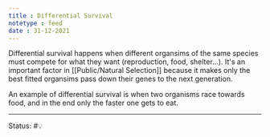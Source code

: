 ```yaml
---
title : Differential Survival
notetype : feed
date : 31-12-2021
---
```


Differential survival happens when different organsims of the same species must compete for what they want (reproduction, food, shelter...). It's an important factor in [[Public/Natural Selection]] because it makes only the best fitted organsims pass down their genes to the next generation.

An example of differential survival is when two organisms race towards food, and in the end only the faster one gets to eat.



-----

Status: #💡 


